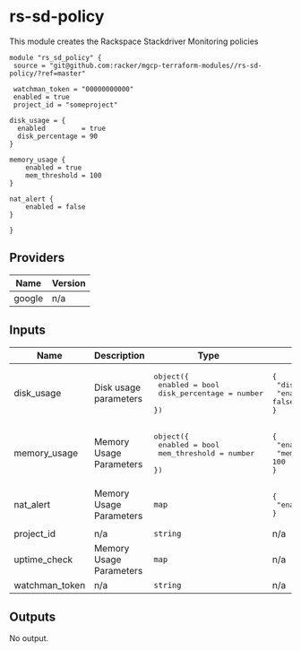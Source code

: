 # rs-sd-policy

This module creates the Rackspace Stackdriver Monitoring policies

```
module "rs_sd_policy" {
 source = "git@github.com:racker/mgcp-terraform-modules//rs-sd-policy/?ref=master"

 watchman_token = "00000000000"
 enabled = true
 project_id = "someproject"

disk_usage = {
  enabled         = true
  disk_percentage = 90
}

memory_usage {
    enabled = true
    mem_threshold = 100
}

nat_alert {
    enabled = false
}

}
```

## Providers

| Name | Version |
|------|---------|
| google | n/a |

## Inputs

| Name | Description | Type | Default | Required |
|------|-------------|------|---------|:-----:|
| disk\_usage | Disk usage parameters | <pre>object({<br>    enabled                   = bool<br>    disk_percentage = number<br>  })<br></pre> | <pre>{<br>  "disk_percentage": 90,<br>  "enabled": false<br>}<br></pre> | no |
| memory\_usage | Memory Usage Parameters | <pre>object({<br>    enabled       = bool<br>    mem_threshold = number<br>  })<br></pre> | <pre>{<br>  "enabled": false,<br>  "mem_threshold": 100<br>}<br></pre> | no |
| nat\_alert | Memory Usage Parameters | `map` | <pre>{<br>  "enabled": false<br>}<br></pre> | no |
| project\_id | n/a | `string` | n/a | yes |
| uptime\_check | Memory Usage Parameters | `map` | n/a | yes |
| watchman\_token | n/a | `string` | n/a | yes |

## Outputs

No output.
